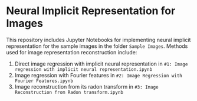 # Neural Implicit Representation for Images

This repository includes Jupyter Notebooks for implementing neural implicit representation for the sample images in the folder `Sample Images`. Methods used for image representation reconstruction include:
1. Direct image regression with implicit neural representation in `#1: Image regression with implicit neural representation.ipynb`
2. Image regression with Fourier features in `#2: Image Regression with Fourier Features.ipynb`
3. Image reconstruction from its radon transform in `#3: Image Reconstruction from Radon transform.ipynb`
